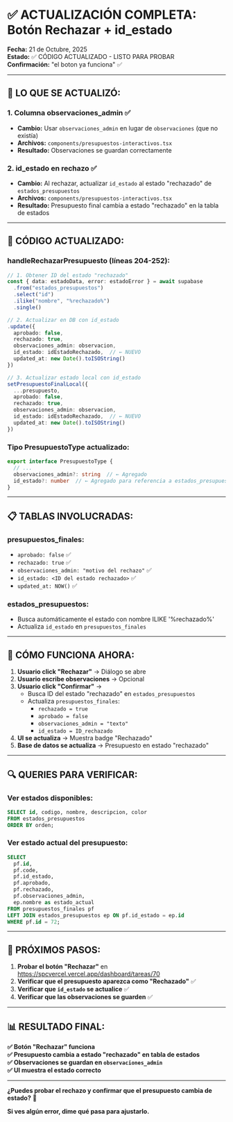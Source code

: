 # ✅ ACTUALIZACIÓN COMPLETA: Botón Rechazar + id_estado

**Fecha:** 21 de Octubre, 2025  
**Estado:** ✅ CÓDIGO ACTUALIZADO - LISTO PARA PROBAR  
**Confirmación:** "el boton ya funciona" ✅

---

## 🎯 **LO QUE SE ACTUALIZÓ:**

### **1. Columna observaciones_admin ✅**
- **Cambio:** Usar `observaciones_admin` en lugar de `observaciones` (que no existía)
- **Archivos:** `components/presupuestos-interactivos.tsx`
- **Resultado:** Observaciones se guardan correctamente

### **2. id_estado en rechazo ✅**
- **Cambio:** Al rechazar, actualizar `id_estado` al estado "rechazado" de `estados_presupuestos`
- **Archivos:** `components/presupuestos-interactivos.tsx`
- **Resultado:** Presupuesto final cambia a estado "rechazado" en la tabla de estados

---

## 🔧 **CÓDIGO ACTUALIZADO:**

### **handleRechazarPresupuesto (líneas 204-252):**

```typescript
// 1. Obtener ID del estado "rechazado"
const { data: estadoData, error: estadoError } = await supabase
  .from("estados_presupuestos")
  .select("id")
  .ilike("nombre", "%rechazado%")
  .single()

// 2. Actualizar en DB con id_estado
.update({ 
  aprobado: false,
  rechazado: true,
  observaciones_admin: observacion,
  id_estado: idEstadoRechazado,  // ← NUEVO
  updated_at: new Date().toISOString()
})

// 3. Actualizar estado local con id_estado
setPresupuestoFinalLocal({
  ...presupuesto,
  aprobado: false,
  rechazado: true,
  observaciones_admin: observacion,
  id_estado: idEstadoRechazado,  // ← NUEVO
  updated_at: new Date().toISOString()
})
```

### **Tipo PresupuestoType actualizado:**
```typescript
export interface PresupuestoType {
  // ...
  observaciones_admin?: string  // ← Agregado
  id_estado?: number  // ← Agregado para referencia a estados_presupuestos
}
```

---

## 📋 **TABLAS INVOLUCRADAS:**

### **presupuestos_finales:**
- `aprobado: false` ✅
- `rechazado: true` ✅
- `observaciones_admin: "motivo del rechazo"` ✅
- `id_estado: <ID del estado rechazado>` ✅
- `updated_at: NOW()` ✅

### **estados_presupuestos:**
- Busca automáticamente el estado con nombre ILIKE '%rechazado%'
- Actualiza `id_estado` en `presupuestos_finales`

---

## 🎯 **CÓMO FUNCIONA AHORA:**

1. **Usuario click "Rechazar"** → Diálogo se abre
2. **Usuario escribe observaciones** → Opcional
3. **Usuario click "Confirmar"** → 
   - Busca ID del estado "rechazado" en `estados_presupuestos`
   - Actualiza `presupuestos_finales`:
     - `rechazado = true`
     - `aprobado = false`
     - `observaciones_admin = "texto"`
     - `id_estado = ID_rechazado`
4. **UI se actualiza** → Muestra badge "Rechazado"
5. **Base de datos se actualiza** → Presupuesto en estado "rechazado"

---

## 🔍 **QUERIES PARA VERIFICAR:**

### **Ver estados disponibles:**
```sql
SELECT id, codigo, nombre, descripcion, color
FROM estados_presupuestos
ORDER BY orden;
```

### **Ver estado actual del presupuesto:**
```sql
SELECT 
  pf.id,
  pf.code,
  pf.id_estado,
  pf.aprobado,
  pf.rechazado,
  pf.observaciones_admin,
  ep.nombre as estado_actual
FROM presupuestos_finales pf
LEFT JOIN estados_presupuestos ep ON pf.id_estado = ep.id
WHERE pf.id = 72;
```

---

## 🚀 **PRÓXIMOS PASOS:**

1. **Probar el botón "Rechazar"** en https://spcvercel.vercel.app/dashboard/tareas/70
2. **Verificar que el presupuesto aparezca como "Rechazado"** ✅
3. **Verificar que `id_estado` se actualice** ✅
4. **Verificar que las observaciones se guarden** ✅

---

## 📊 **RESULTADO FINAL:**

**✅ Botón "Rechazar" funciona**  
**✅ Presupuesto cambia a estado "rechazado" en tabla de estados**  
**✅ Observaciones se guardan en `observaciones_admin`**  
**✅ UI muestra el estado correcto**

---

**¿Puedes probar el rechazo y confirmar que el presupuesto cambia de estado?** 🔧

**Si ves algún error, dime qué pasa para ajustarlo.**
